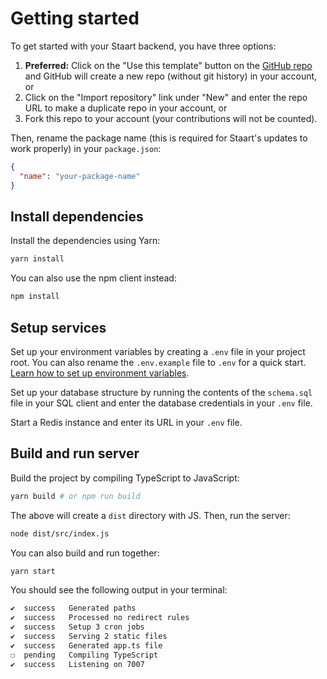 # Getting started

To get started with your Staart backend, you have three options:

1. **Preferred:** Click on the "Use this template" button on the [GitHub repo](https://github.com/staart/api) and GitHub will create a new repo (without git history) in your account, or
2. Click on the "Import repository" link under "New" and enter the repo URL to make a duplicate repo in your account, or
3. Fork this repo to your account (your contributions will not be counted).

Then, rename the package name (this is required for Staart's updates to work properly) in your `package.json`:

```json
{
  "name": "your-package-name"
}
```

## Install dependencies

Install the dependencies using Yarn:

```bash
yarn install
```

You can also use the npm client instead:

```bash
npm install
```

## Setup services

Set up your environment variables by creating a `.env` file in your project root. You can also rename the `.env.example` file to `.env` for a quick start. [Learn how to set up environment variables](/api/setting-up-environment-variables.html).

Set up your database structure by running the contents of the `schema.sql` file in your SQL client and enter the database credentials in your `.env` file.

Start a Redis instance and enter its URL in your `.env` file.

## Build and run server

Build the project by compiling TypeScript to JavaScript:

```bash
yarn build # or npm run build
```

The above will create a `dist` directory with JS. Then, run the server:

```bash
node dist/src/index.js
```

You can also build and run together:

```bash
yarn start
```

You should see the following output in your terminal:

```txt
✔  success   Generated paths
✔  success   Processed no redirect rules
✔  success   Setup 3 cron jobs
✔  success   Serving 2 static files
✔  success   Generated app.ts file
☐  pending   Compiling TypeScript
✔  success   Listening on 7007
```

